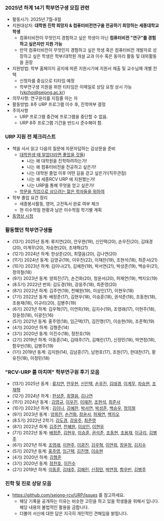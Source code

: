 
### 2025년 하계 14기 학부연구생 모집 관련
- 활동시기: 2025년 7월-8월 
- 지원대상자: **대학원 진학 희망자 & 컴퓨터비전연구을 전공하기 희망하는 세종대학교 학생**
  - 컴퓨터비전이 무엇인지 경험하고 싶은 학생이 아닌 **컴퓨터비전 "연구"를 경험하고 싶은자만 지원 가능**
  - 만약 컴퓨터비전이 무엇인지 경험하고 싶은 학생 혹은 컴퓨터비전 개발자로 성장하고 싶은 학생은 
    학부/대학원 개설 교과 이수 혹은 동아리 활동 및 대외활동을 권장
- 지원방법: 학부 홈페이지 공지에 따른 지원시기에 지원서 제출 및 교수님께 개별 컨택
  - 신청자를 중심으로 티타임 예정
  - 학부연구생 지원을 위한 티타임은 이메일로 상담 요청 상시 가능 (ykchoi@sejong.ac.kr)
- 의무사항: 연구윤리를 지킬줄 아는 자
- 활동방법: 8주 URP 프로그램 이수 후, 진학여부 결정
- 주의사항
  - URP 프로그램 중간에 프로그램을 중단할 수 없음.
  - URP 8주 프로그램 기간을 반드시 준수해야 함.


### URP 지원 전 체크리스트
- 책을 사서 읽고 다음의 질문에 자문자답하는 감상문을 준비
  - [대학원생 때 알았더라면 좋았을 것들](https://gradschoolstory.chkwon.net/)) 
    - 나는 왜 대학원을 진학하려하는가!
    - 나는 왜 컴퓨터비전을 전공하고 싶은가!
    - 나는 대학원 졸업 이후 어떤 길을 걷고 싶은가!(직무관점)
    - 나는 왜 세종RCV URP 에 지원했는가!
    - 나는 URP를 통해 무엇을 얻고 싶은가!
  - [학문을 직업으로 삼으려는 젊은 학자들을 위하여](http://home.ewha.ac.kr/~oookwhan/essay/essay2-toyoung.htm) 
- 학부 졸업 요건 정리 
  - 세종봉사활동, 영어, 고전독서 완료 여부 체크
  - 현 이수학점 현황과 남은 이수학점 학기별 계획
- [동영상 시청](https://youtube.com/playlist?list=PL1xKqHsVFgvkz8kymxTTCrljjXCa4fyZD)


### 활동했던 학부연구생들
- (13기) 2025년 동계: 류지연(20), 안우현(19), 신인택(20), 손우진(20), 김태경(20), 이계무(20), 차승현(20), 조재혁(21)
- (12기) 2024년 하계: 한상준(20), 최열음(20), 김나연(20)
- (11기) 2024년 동계: 김영규(19), 이우진(22), 이재찬(19), 조현석(18), 최준서(21)
- (10기) 2023년 하계: 김이나(21), 김예찬(19), 박서연(21), 박성준(19), 백승우(21), 정의철(18)
- (9기) 2023년 동계: 양희진(17), 손건화(20), 정윤서(20), 허재연(19), 백지오(19)
- (8.5기) 2022년 번외: 김도경(19), 강응주(18), 최준영(20)
- (8기) 2022년 하계: 김주연(19), 천혜원(19), 이상인(17), 이현우(18)
- (7기) 2022년 동계: 배정준(17), 김현우(18), 이승훈(18), 권석준(18), 조동현(18), 조용재(18), 이규리(20), 김병주(19)
- (6기) 2021년 하계: 김우혁(17), 이연희(19), 김지수(19), 조영래(17), 이현주(18), 장윤정(18), 이광진(16)
- (5기) 2021년 동계: 홍주영(18), 임근택(17), 김진명(17), 이승현(19), 조준혁(19)
- (4기) 2020년 하계: 김형준(14)
- (3기) 2020년 동계: 이진수(18), 정찬호(19)
- (2기) 2019년 하계: 이동훈(14), 김태주(17), 김해린(17), 신정민(18), 박연정(18), 함우빈(18), 김병주(19)
- (1기) 2019년 동계: 김지원(14), 김남훈(17), 남현호(17), 조원(17), 한대찬(17), 황유진(18), 이정민(18)    



### "RCV-URP 를 마치며" 학부연구원 후기 모음
- (13기) 2025년 동계 : [류지연](http://server.rcv.sejong.ac.kr:8080/2025/03/04/2025-%eb%8f%99%ea%b3%84%eb%a5%98%ec%a7%80%ec%97%b0-urp%eb%a5%bc-%eb%a7%88%ec%b9%98%eb%a9%b0/), [안우현](http://server.rcv.sejong.ac.kr:8080/2025/03/04/2025-%eb%8f%99%ea%b3%84%ec%95%88%ec%9a%b0%ed%98%84-urp%eb%a5%bc-%eb%a7%88%ec%b9%98%eb%a9%b0/), [신인택](http://server.rcv.sejong.ac.kr:8080/2025/03/04/2025-%eb%8f%99%ea%b3%84%ec%8b%a0%ec%9d%b8%ed%83%9d-urp%eb%a5%bc-%eb%a7%88%ec%b9%98%eb%a9%b0/), [손우진](http://server.rcv.sejong.ac.kr:8080/2025/03/04/2025-%eb%8f%99%ea%b3%84%ec%86%90%ec%9a%b0%ec%a7%84-urp%eb%a5%bc-%eb%a7%88%ec%b9%98%eb%a9%b0/), [김태경](http://server.rcv.sejong.ac.kr:8080/2025/03/04/2025-%eb%8f%99%ea%b3%84%ea%b9%80%ed%83%9c%ea%b2%bd-urp%eb%a5%bc-%eb%a7%88%ec%b9%98%eb%a9%b0/), [이계무](http://server.rcv.sejong.ac.kr:8080/2025/03/04/2025-%eb%8f%99%ea%b3%84%ec%9d%b4%ea%b3%84%eb%ac%b4-urp%eb%a5%bc-%eb%a7%88%ec%b9%98%eb%a9%b0/), [차승현](http://server.rcv.sejong.ac.kr:8080/2025/03/04/2025-%eb%8f%99%ea%b3%84%ec%b0%a8%ec%8a%b9%ed%98%84-urp%eb%a5%bc-%eb%a7%88%ec%b9%98%eb%a9%b0/), [조재혁](http://server.rcv.sejong.ac.kr:8080/2025/03/04/2025-%eb%8f%99%ea%b3%84%ec%a1%b0%ec%9e%ac%ed%98%81-urp%eb%a5%bc-%eb%a7%88%ec%b9%98%eb%a9%b0/)
- (12기) 2024년 하계 : [한상준](http://server.rcv.sejong.ac.kr:8080/2024/08/26/2024-%ed%95%98%ea%b3%84%ed%95%9c%ec%83%81%ec%a4%80-urp%eb%a5%bc-%eb%a7%88%ec%b9%98%eb%a9%b0/), [최열음](http://server.rcv.sejong.ac.kr:8080/2024/08/26/2024-%ed%95%98%ea%b3%84%ec%b5%9c%ec%97%b4%ec%9d%8c-urp%eb%a5%bc-%eb%a7%88%ec%b9%98%eb%a9%b0/), [김나연](http://server.rcv.sejong.ac.kr:8080/2024/08/26/2024-%ed%95%98%ea%b3%84%ea%b9%80%eb%82%98%ec%97%b0-urp%eb%a5%bc-%eb%a7%88%ec%b9%98%eb%a9%b0/)
- (11기) 2024년 동계 : [김영규](http://server.rcv.sejong.ac.kr:8080/2024/02/26/2024-%eb%8f%99%ea%b3%84%ea%b9%80%ec%98%81%ea%b7%9c-urp%eb%a5%bc-%eb%a7%88%ec%b9%98%eb%a9%b0/), [이우진](http://server.rcv.sejong.ac.kr:8080/2024/02/27/2024-%eb%8f%99%ea%b3%84%ec%9d%b4%ec%9a%b0%ec%a7%84-urp%eb%a5%bc-%eb%a7%88%ec%b9%98%eb%a9%b0/), [이재찬](http://server.rcv.sejong.ac.kr:8080/2024/02/26/2024-%eb%8f%99%ea%b3%84%ec%9d%b4%ec%9e%ac%ec%b0%ac-urp%eb%a5%bc-%eb%a7%88%ec%b9%98%eb%a9%b0/), [조현석](http://server.rcv.sejong.ac.kr:8080/2024/02/26/2024-%eb%8f%99%ea%b3%84%ec%a1%b0%ed%98%84%ec%84%9d-urp%eb%a5%bc-%eb%a7%88%ec%b9%98%eb%a9%b0/), [최준서](http://server.rcv.sejong.ac.kr:8080/2024/02/26/2024-%eb%8f%99%ea%b3%84%ec%b5%9c%ec%a4%80%ec%84%9c-urp%eb%a5%bc-%eb%a7%88%ec%b9%98%eb%a9%b0/)
- (10기) 2023년 하계 : [김이나](http://server.rcv.sejong.ac.kr:8080/2023/08/29/2023-2%ed%95%99%ea%b8%b0%ea%b9%80%ec%9d%b4%eb%82%98-urp%eb%a5%bc-%eb%a7%88%ec%b9%98%eb%a9%b0/), [김예찬](http://server.rcv.sejong.ac.kr:8080/2023/08/29/2023-2%ed%95%99%ea%b8%b0%ea%b9%80%ec%98%88%ec%b0%ac-urp%eb%a5%bc-%eb%a7%88%ec%b9%98%eb%a9%b0/), [박서연](http://server.rcv.sejong.ac.kr:8080/2023/08/29/2023-2%ed%95%99%ea%b8%b0%eb%b0%95%ec%84%9c%ec%97%b0-urp%eb%a5%bc-%eb%a7%88%ec%b9%98%eb%a9%b0/), [박성준](http://server.rcv.sejong.ac.kr:8080/2023/08/29/2023-2%ed%95%99%ea%b8%b0%eb%b0%95%ec%84%b1%ec%a4%80-urp%eb%a5%bc-%eb%a7%88%ec%b9%98%eb%a9%b0/), [백승우](http://server.rcv.sejong.ac.kr:8080/2023/08/29/2023-2%ed%95%99%ea%b8%b0%eb%b0%b1%ec%8a%b9%ec%9a%b0-urp%eb%a5%bc-%eb%a7%88%ec%b9%98%eb%a9%b0/), [정의철](http://server.rcv.sejong.ac.kr:8080/2023/08/29/2023-2%ed%95%99%ea%b8%b0%ec%a0%95%ec%9d%98%ec%b2%a0-urp%eb%a5%bc-%eb%a7%88%ec%b9%98%eb%a9%b0/)
- (9기) 2023년 동계 : [양희진](http://server.rcv.sejong.ac.kr:8080/2023/03/31/2023-1%ed%95%99%ea%b8%b0%ec%96%91%ed%9d%ac%ec%a7%84-urp-%eb%a5%bc-%eb%a7%88%ec%b9%98%eb%a9%b0/), [손건화](http://server.rcv.sejong.ac.kr:8080/2023/03/31/2023-1%ed%95%99%ea%b8%b0%ec%86%90%ea%b1%b4%ed%99%94-urp-%eb%a5%bc-%eb%a7%88%ec%b9%98%eb%a9%b0/), [정윤서](http://server.rcv.sejong.ac.kr:8080/2023/03/31/2023-1%ed%95%99%ea%b8%b0%ec%a0%95%ec%9c%a4%ec%84%9c-urp-%eb%a5%bc-%eb%a7%88%ec%b9%98%eb%a9%b0/), [허재연](http://server.rcv.sejong.ac.kr:8080/2023/03/31/2023-1%ed%95%99%ea%b8%b0%ed%97%88%ec%9e%ac%ec%97%b0-urp-%eb%a5%bc-%eb%a7%88%ec%b9%98%eb%a9%b0/), [백지오](http://server.rcv.sejong.ac.kr:8080/2023/03/31/2023-1%ed%95%99%ea%b8%b0%eb%b0%b1%ec%a7%80%ec%98%a4-urp-%eb%a5%bc-%eb%a7%88%ec%b9%98%eb%a9%b0/)
- (8.5기) 2022년 2학기: [김도경](http://server.rcv.sejong.ac.kr:8080/2022/12/06/2022-2%ed%95%99%ea%b8%b0%ea%b9%80%eb%8f%84%ea%b2%bd-urp-%eb%a5%bc-%eb%a7%88%ec%b9%98%eb%a9%b0/), [강응주](http://server.rcv.sejong.ac.kr:8080/2022/12/06/2022-2%ed%95%99%ea%b8%b0%ea%b0%95%ec%9d%91%ec%a3%bc-urp-%eb%a5%bc-%eb%a7%88%ec%b9%98%eb%a9%b0/), [최준영](http://server.rcv.sejong.ac.kr:8080/2022/12/06/2022-2%ed%95%99%ea%b8%b0%ec%b5%9c%ec%a4%80%ec%98%81-urp-%eb%a5%bc-%eb%a7%88%ec%b9%98%eb%a9%b0/)
- (8기) 2022년 하계: [김주연](http://server.rcv.sejong.ac.kr:8080/2022/08/28/%ea%b9%80%ec%a3%bc%ec%97%b0-urp%eb%a5%bc-%eb%a7%88%ec%b9%98%eb%a9%b0/), [천혜원](http://server.rcv.sejong.ac.kr:8080/2022/08/28/2022-%ed%95%98%ea%b3%84%ec%b2%9c%ed%98%9c%ec%9b%90-urp%eb%a5%bc-%eb%a7%88%ec%b9%98%eb%a9%b0/), [이상인](http://server.rcv.sejong.ac.kr:8080/2022/08/28/2022-%ed%95%98%ea%b3%84%ec%9d%b4%ec%83%81%ec%9d%b8-urp%eb%a5%bc-%eb%a7%88%ec%b9%98%eb%a9%b0/), [이현우](http://server.rcv.sejong.ac.kr:8080/2022/08/28/2022-%ed%95%98%ea%b3%84%ec%9d%b4%ed%98%84%ec%9a%b0-urp%eb%a5%bc-%eb%a7%88%ec%b9%98%eb%a9%b0/)
- (7기) 2022년 동계: [배정준](http://server.rcv.sejong.ac.kr:8080/2022/02/25/2022-%eb%8f%99%ea%b3%84%eb%b0%b0%ec%a0%95%ec%a4%80-urp-%eb%a5%bc-%eb%a7%88%ec%b9%98%eb%a9%b0/), [김현우](http://server.rcv.sejong.ac.kr:8080/2022/02/25/2022-%eb%8f%99%ea%b3%84%ea%b9%80%ed%98%84%ec%9a%b0-urp-%eb%a5%bc-%eb%a7%88%ec%b9%98%eb%a9%b0/), [이승훈](http://server.rcv.sejong.ac.kr:8080/2022/02/25/2022-%eb%8f%99%ea%b3%84%ec%9d%b4%ec%8a%b9%ed%9b%88-urp-%eb%a5%bc-%eb%a7%88%ec%b9%98%eb%a9%b0/), [권석준](http://server.rcv.sejong.ac.kr:8080/2022/02/25/2022-%eb%8f%99%ea%b3%84%ea%b6%8c%ec%84%9d%ec%a4%80-urp-%eb%a5%bc-%eb%a7%88%ec%b9%98%eb%a9%b0/), [조동현](http://server.rcv.sejong.ac.kr:8080/2022/02/25/2022-%eb%8f%99%ea%b3%84%ec%a1%b0%eb%8f%99%ed%98%84-urp-%eb%a5%bc-%eb%a7%88%ec%b9%98%eb%a9%b0/), [조용재](http://server.rcv.sejong.ac.kr:8080/2022/02/25/2022-%eb%8f%99%ea%b3%84%ec%a1%b0%ec%9a%a9%ec%9e%ac-urp-%eb%a5%bc-%eb%a7%88%ec%b9%98%eb%a9%b0/), [이규리](http://server.rcv.sejong.ac.kr:8080/2022/02/25/2022-%eb%8f%99%ea%b3%84%ec%9d%b4%ea%b7%9c%eb%a6%ac-urp-%eb%a5%bc-%eb%a7%88%ec%b9%98%eb%a9%b0/), [김병주](http://server.rcv.sejong.ac.kr:8080/2022/02/25/2022-%eb%8f%99%ea%b3%84%ea%b9%80%eb%b3%91%ec%a3%bc-urp-%eb%a5%bc-%eb%a7%88%ec%b9%98%eb%a9%b0/)
- (6기) 2021년 하계: [조영래](http://server.rcv.sejong.ac.kr:8080/2021/08/28/2021-%ed%95%98%ea%b3%84%ec%a1%b0%ec%98%81%eb%9e%98-urp-%eb%a5%bc-%eb%a7%88%ec%b9%98%eb%a9%b0/), [이현주](http://server.rcv.sejong.ac.kr:8080/2021/08/28/2021-%ed%95%98%ea%b3%84%ec%9d%b4%ed%98%84%ec%a3%bc-urp-%eb%a5%bc-%eb%a7%88%ec%b9%98%eb%a9%b0/), [이광진](http://server.rcv.sejong.ac.kr:8080/2021/08/28/2021-%ed%95%98%ea%b3%84%ec%9d%b4%ea%b4%91%ec%a7%84-urp-%eb%a5%bc-%eb%a7%88%ec%b9%98%eb%a9%b0/), [김우혁](http://server.rcv.sejong.ac.kr:8080/2021/08/28/2021-%ed%95%98%ea%b3%84%ea%b9%80%ec%9a%b0%ed%98%81-urp-%eb%a5%bc-%eb%a7%88%ec%b9%98%eb%a9%b0/), [이연희](http://server.rcv.sejong.ac.kr:8080/2021/08/28/2021-%ed%95%98%ea%b3%84%ec%9d%b4%ec%97%b0%ed%9e%88-urp%eb%a5%bc-%eb%a7%88%ec%b9%98%eb%a9%b0/), [장윤정](http://server.rcv.sejong.ac.kr:8080/2021/08/28/2021-%ed%95%98%ea%b3%84%ec%9e%a5%ec%9c%a4%ec%a0%95-urp-%eb%a5%bc-%eb%a7%88%ec%b9%98%eb%a9%b0/), [김지수](http://server.rcv.sejong.ac.kr:8080/2021/08/28/2021-%ed%95%98%ea%b3%84%ea%b9%80%ec%a7%80%ec%88%98-urp-%eb%a5%bc-%eb%a7%88%ec%b9%98%eb%a9%b0/)
- (5기) 2021년 동계: [홍주영](http://server.rcv.sejong.ac.kr:8080/2021/03/02/2021-rcv-urp-%eb%a5%bc-%eb%a7%88%ec%b9%98%eb%a9%b0/), [임근택](http://server.rcv.sejong.ac.kr:8080/2021/03/01/rcv-%eb%8f%99%ea%b3%84-urp%eb%a5%bc-%eb%a7%88%ec%b9%98%ea%b3%a0/), [김진명](http://server.rcv.sejong.ac.kr:8080/2021/03/01/2021-rcv-urp%eb%a5%bc-%eb%a7%88%ec%b9%98%eb%a9%b0/), [이승현](http://server.rcv.sejong.ac.kr:8080/2021/03/01/2021-winter-urp%eb%a5%bc-%eb%a7%88%eb%ac%b4%eb%a6%ac%ed%95%98%eb%a9%b0/)
- (4기) 2020년 하계: [김형준](http://server.rcv.sejong.ac.kr:8080/2020/08/31/2%eb%8b%ac%ea%b0%84%ec%9d%98-%ed%95%99%eb%b6%80%ec%97%b0%ea%b5%ac%eb%a5%bc-%eb%a7%88%eb%ac%b4%eb%a6%ac%ed%95%98%eb%a9%b0/)
- (3기) 2020년 동계: [정찬호](http://server.rcv.sejong.ac.kr:8080/2020/04/01/3%ea%b0%9c%ec%9b%94-%eb%8f%99%ec%95%88%ec%9d%98-%ed%95%99%eb%b6%80%ec%97%b0%ea%b5%ac-%ec%b0%b8%ec%97%ac-%ea%b8%b0%eb%a1%9d/), [이진수](http://server.rcv.sejong.ac.kr:8080/2020/03/30/3%ea%b0%9c%ec%9b%94-rcv-%ec%97%b0%ea%b5%ac%ec%8b%a4-%ed%95%99%eb%b6%80%ec%97%b0%ea%b5%ac%ec%b0%b8%ec%97%ac%eb%a5%bc-%eb%a7%88%eb%ac%b4%eb%a6%ac-%ed%95%98%eb%a9%b0/)
- (2기) 2019년 하계: [이동훈](http://server.rcv.sejong.ac.kr:8080/2019/08/16/2019-summer-intern-%ed%9b%84%ea%b8%b0-%eb%b0%8f-%ec%86%8c%ea%b0%90%eb%ac%b8/), [김태주](http://server.rcv.sejong.ac.kr:8080/2019/08/16/2019-summer-intern-%ea%b9%80%ed%83%9c%ec%a3%bc/), [김해린](http://server.rcv.sejong.ac.kr:8080/2019/08/16/2019-summer-intern/), [신정민](http://server.rcv.sejong.ac.kr:8080/2019/08/16/2019-summer-intern-%ed%9b%84%ea%b8%b0/), [박연정](http://server.rcv.sejong.ac.kr:8080/2019/08/16/2019-summer-intern-%eb%b0%95%ec%97%b0%ec%a0%95/), [함우빈](http://server.rcv.sejong.ac.kr:8080/2019/08/16/2019-summer-intern-%ed%95%a8%ec%9a%b0%eb%b9%88/), [김병주](http://server.rcv.sejong.ac.kr:8080/2019/08/16/2019-summer-intern-%ea%b9%80%eb%b3%91%ec%a3%bc/)


### 진학 및 진로 상담 모음
- https://github.com/sejong-rcv/URP/issues 를 참고하세요. 
  -  해당 기록을 공개하는 이유는 비슷한 고민을 하고 있을 학생들을 위해서 입니다. 해당 내용의 불법적인 활용을 금합니다.
  -  더불어 서신에 대한 답은 지극히 개인적인 견해임을 밝힙니다. 
